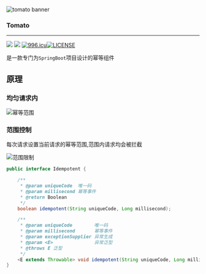 ![tomato banner](https://img.springlearn.cn/blog/learn_1577637906000.png)

### Tomato

---
![](https://img.shields.io/badge/build-passing-brightgreen.svg) ![](https://img.shields.io/badge/license-Apache%202-blue.svg)
[![996.icu](https://img.shields.io/badge/link-996.icu-red.svg)](https://996.icu)[![LICENSE](https://img.shields.io/badge/license-Anti%20996-blue.svg)](https://github.com/996icu/996.ICU/blob/master/LICENSE)

是一款专门为`SpringBoot`项目设计的幂等组件


## 原理

### 均匀请求内 

![幂等范围](https://img.springlearn.cn/blog/learn_1577636813000.png)

### 范围控制

每次请求设置当前请求的幂等范围,范围内请求均会被拦截

![范围限制](https://img.springlearn.cn/blog/learn_1577636874000.png)



```java
public interface Idempotent {

    /**
     * @param uniqueCode  唯一码
     * @param millisecond 幂等事件
     * @return Boolean
     */
    boolean idempotent(String uniqueCode, Long millisecond);

    /**
     * @param uniqueCode        唯一码
     * @param millisecond       幂等事件
     * @param exceptionSupplier 异常生成
     * @param <E>               异常泛型
     * @throws E 泛型
     */
    <E extends Throwable> void idempotent(String uniqueCode, Long millisecond, Supplier<? extends E> exceptionSupplier) throws E;
}
```


